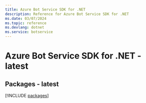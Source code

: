 ```yaml
---
title: Azure Bot Service SDK for .NET
description: Reference for Azure Bot Service SDK for .NET
ms.date: 03/07/2024
ms.topic: reference
ms.devlang: dotnet
ms.service: botservice
---
```

# Azure Bot Service SDK for .NET - latest
## Packages - latest
[!INCLUDE [packages](bot-service-index.md)]